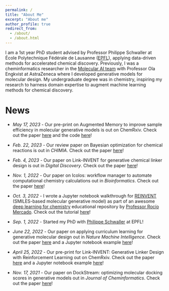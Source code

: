 ```yaml
---
permalink: /
title: "About Me"
excerpt: "About me"
author_profile: true
redirect_from: 
  - /about/
  - /about.html
---
```


I am a 1st year PhD student advised by Professor Philippe Schwaller at École Polytechnique Fédérale de Lausanne ([EPFL](https://github.com/schwallergroup)), applying data-driven methods for accelerated chemical discovery. Previously, I was a cheminformatics researcher in the [Molecular AI team](https://github.com/MolecularAI) with Professor Ola Engkvist at AstraZeneca where I developed generative models for molecular design. My undergraduate degree was in chemistry, inspiring my research to harness domain expertise to augment machine learning methods for chemical discovery.

# News
* *May 17, 2023* - Our pre-print on Augmented Memory to improve sample efficiency in molecular generative models is out on ChemRxiv. Check out the paper [here](https://chemrxiv.org/engage/chemrxiv/article-details/6464dc3ea32ceeff2dcbd948) and the code [here](https://github.com/schwallergroup/augmented_memory)!


* *Feb. 22, 2023* - Our review paper on Bayesian optimization for chemical reactions is out in *CHIMIA*. Check out the paper [here](https://chimia.ch/chimia/article/view/2023_31/2023_31)!


* *Feb. 4, 2023* - Our paper on Link-INVENT for generative chemical linker design is out in *Digital Discovery*. Check out the paper [here](https://pubs.rsc.org/en/content/articlelanding/2023/dd/d2dd00115b)!


* *Nov. 1, 2022* - Our paper on Icolos: workflow manager to automate computational chemistry calculations out in *Bioinformatics*. Check out the paper [here](https://academic.oup.com/bioinformatics/article-abstract/38/21/4951/6694041?redirectedFrom=fulltext)!


* *Oct. 3, 2022* - I wrote a Jupyter notebook walkthrough for [REINVENT](https://github.com/MolecularAI/Reinvent) (SMILES-based molecular generative model) as part of an awesome [deep learning for chemistry](https://github.com/rociomer/dl-chem-101) educational repository by [Professor Rocío Mercado](https://rociomer.github.io/). Check out the tutorial [here](https://github.com/rociomer/dl-chem-101/blob/main/03_gen_SMILES_LSTM/SMILES-LSTM-Walkthrough.ipynb)!


* *Sep. 1, 2022* - Started my PhD with [Philippe Schwaller](https://schwallergroup.github.io/) at EPFL!


* *June 22, 2022* - Our paper on applying curriculum learning for generative molecular design out in *Nature Machine Intelligence*. Check out the paper [here](https://www.nature.com/articles/s42256-022-00494-4) and a Jupyter notebook example [here](https://github.com/MolecularAI/ReinventCommunity/blob/master/notebooks/Automated_Curriculum_Learning_Demo.ipynb)!


* *April 25, 2022* - Our pre-print for Link-INVENT: Generative Linker Design with Reinforcement Learning out on ChemRxiv. Check out the paper [here](https://chemrxiv.org/engage/chemrxiv/article-details/62628b2debac3a61c7debf31) and a Jupyter notebook example [here](https://github.com/MolecularAI/ReinventCommunity/blob/master/notebooks/Link-INVENT_RL.ipynb)!


* *Nov. 17, 2021* - Our paper on DockStream: optimizing molecular docking scores in generative models out in *Journal of Cheminformatics*. Check out the paper [here](https://jcheminf.biomedcentral.com/articles/10.1186/s13321-021-00563-7)!